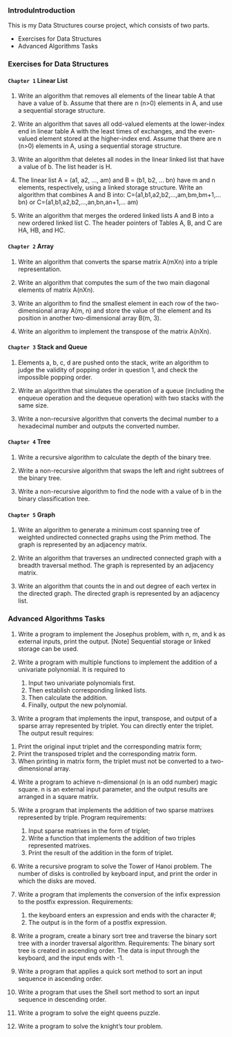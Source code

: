 ### IntroduIntroduction
This  is my Data Structures course project, which consists of two parts.
* Exercises for Data Structures
* Advanced Algorithms Tasks

### Exercises for Data Structures
#### `Chapter 1` Linear List
1. Write an algorithm that removes all elements of the linear table A that have a value of b. Assume that there are n (n>0) elements in A, and use a sequential storage structure.

2. Write an algorithm that saves all odd-valued elements at the lower-index end in linear table A with the least times of exchanges, and the even-valued element stored at the higher-index end. Assume that there are n (n>0) elements in A, using a sequential storage structure.

3. Write an algorithm that deletes all nodes in the linear linked list that have a value of b. The list header is H.

4. The linear list A = (a1, a2, ..., am) and B = (b1, b2, ... bn) have m and n elements, respectively, using a linked storage structure. Write an algorithm that combines A and B into:
C=(a1,b1,a2,b2,...,am,bm,bm+1,... bn) 
or
C=(a1,b1,a2,b2,...,an,bn,an+1,... am)

5. Write an algorithm that merges the ordered linked lists A and B into a new ordered linked list C. The header pointers of Tables A, B, and C are HA, HB, and HC.

#### `Chapter 2` Array
1. Write an algorithm that converts the sparse matrix A(mXn) into a triple representation.

2. Write an algorithm that computes the sum of the two main diagonal elements of matrix A(nXn).

3. Write an algorithm to find the smallest element in each row of the two-dimensional array A(m, n) and store the value of the element and its position in another two-dimensional array B(m, 3).

4. Write an algorithm to implement the transpose of the matrix A(nXn).


#### `Chapter 3` Stack and Queue

1. Elements a, b, c, d are pushed onto the stack, write an algorithm to judge the validity of popping order in question 1, and check the impossible popping order.

2. Write an algorithm that simulates the operation of a queue (including the enqueue operation and the dequeue operation) with two stacks with the same size.

3. Write a non-recursive algorithm that converts the decimal number to a hexadecimal number and outputs the converted number.

#### `Chapter 4` Tree
1. Write a recursive algorithm to calculate the depth of the binary tree.

2. Write a non-recursive algorithm that swaps the left and right subtrees of the binary tree.

3. Write a non-recursive algorithm to find the node with a value of b in the binary classification tree.

#### `Chapter 5` Graph

1. Write an algorithm to generate a minimum cost spanning tree of weighted undirected connected graphs using the Prim method. The graph is represented by an adjacency matrix.

2. Write an algorithm that traverses an undirected connected graph with a breadth traversal method. The graph is represented by an adjacency matrix.

3. Write an algorithm that counts the in and out degree of each vertex in the directed graph. The directed graph is represented by an adjacency list.

### Advanced Algorithms Tasks



1. Write a program to implement the Josephus problem, with n, m, and k as external inputs, print the output.
[Note] Sequential storage or linked storage can be used.

2. Write a program with multiple functions to implement the addition of a univariate polynomial.
It is required to 
    1. Input two univariate polynomials first.
    2. Then establish corresponding linked lists.
    3. Then calculate the addition.
    4. Finally, output the new polynomial.

3. Write a program that implements the input, transpose, and output of a sparse array represented by triplet. You can directly enter the triplet. The output result requires:
1) Print the original input triplet and the corresponding matrix form;
2) Print the transposed triplet and the corresponding matrix form.
3) When printing in matrix form, the triplet must not be converted to a two-dimensional array.

4. Write a program to achieve n-dimensional (n is an odd number) magic square. n is an external input parameter, and the output results are arranged in a square matrix.

5. Write a program that implements the addition of two sparse matrixes represented by triple. 
Program requirements:
    1. Input sparse matrixes in the form of triplet;
    2. Write a function that implements the addition of two triples represented matrixes.
    3. Print the result of the addition in the form of triplet.

6. Write a recursive program to solve the Tower of Hanoi problem. The number of disks is controlled by keyboard input, and print the order in which the disks are moved.

7. Write a program that implements the conversion of the infix expression to the postfix expression. Requirements:
    1. the keyboard enters an expression and ends with the character #;
    2. The output is in the form of a postfix expression.

8. Write a program, create a binary sort tree and traverse the binary sort tree with a inorder traversal algorithm. 
Requirements:
The binary sort tree is created in ascending order. The data is input through the keyboard, and the input ends with -1.

9. Write a program that applies a quick sort method to sort an input sequence in ascending order.

10. Write a program that uses the Shell sort method to sort an input sequence in descending order.

11. Write a program to solve the eight queens puzzle.

12. Write a program to solve the knight’s tour problem.
